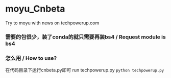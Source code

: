 # moyu_Cnbeta
Try to moyu with news on techpowerup.com


### 需要的包很少，装了conda的就只需要再装bs4 / Request module is bs4

### 怎么用 / How to use?
在代码目录下运行cnbeta.py即可
run techpowerup.py
`python techpowerup.py`
